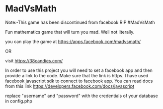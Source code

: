 MadVsMath
=========

Note:-This game has been discontinued from facebook RIP #MadVsMath

Fun mathematics game that will turn you mad. Well not literally.

you can play the game at https://apps.facebook.com/madvsmath/

OR 

visit https://38candies.com/

In order to use this project you will need to set a facebook app and then provide a link to the code. Make sure that the link is https.
I have used facebook javascript sdk to connect to facebook app. You can read docs from this link https://developers.facebook.com/docs/javascript

replace "username" and "password" with the credentials of your database in config.php

